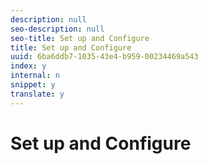 ```yaml
---
description: null
seo-description: null
seo-title: Set up and Configure
title: Set up and Configure
uuid: 6ba6ddb7-1035-43e4-b959-00234469a543
index: y
internal: n
snippet: y
translate: y
---
```


# Set up and Configure

